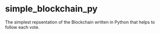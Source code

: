# simple_blockchain_py

The simplest repsentation of the Blockchain written in Python that helps to follow each vote. 
